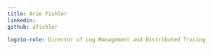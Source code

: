```yaml
---
title: Arie Fishler
linkedin: 
github: afishler

logzio-role: Director of Log Management and Distributed Tracing
---
```

